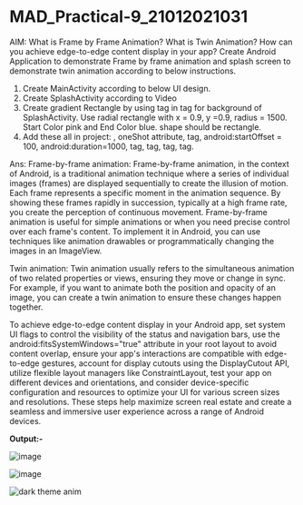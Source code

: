 # MAD_Practical-9_21012021031

AIM: What is Frame by Frame Animation? What is Twin Animation? How can you achieve edge-to-edge content display in your app? 
Create Android Application to demonstrate Frame by frame animation and splash screen to demonstrate twin animation according
to below instructions.

1. Create MainActivity according to below UI design.
2. Create SplashActivity according to Video
3. Create gradient Rectangle by using tag in tag for background of SplashActivity. Use radial rectangle with x = 0.9, y =0.9,
radius = 1500. Start Color pink and End Color blue. shape should be rectangle.
4. Add these all in project: , oneShot attribute, tag, android:startOffset = 100, android:duration=1000, tag, tag, tag, tag.


Ans: Frame-by-frame animation: Frame-by-frame animation, in the context of Android, is a traditional animation technique where
a series of individual images (frames) are displayed sequentially to create the illusion of motion. Each frame represents a 
specific moment in the animation sequence. By showing these frames rapidly in succession, typically at a high frame rate, you 
create the perception of continuous movement. Frame-by-frame animation is useful for simple animations or when you need precise 
control over each frame's content. To implement it in Android, you can use techniques like animation drawables or programmatically
changing the images in an ImageView.

Twin animation: Twin animation usually refers to the simultaneous animation of two related properties or views, ensuring they move
or change in sync. For example, if you want to animate both the position and opacity of an image, you can create a twin animation 
to ensure these changes happen together.

To achieve edge-to-edge content display in your Android app, set system UI flags to control the visibility of the status and
navigation bars, use the android:fitsSystemWindows="true" attribute in your root layout to avoid content overlap, ensure your 
app's interactions are compatible with edge-to-edge gestures, account for display cutouts using the DisplayCutout API, utilize 
flexible layout managers like ConstraintLayout, test your app on different devices and orientations, and consider device-specific
configuration and resources to optimize your UI for various screen sizes and resolutions. These steps help maximize screen real 
estate and create a seamless and immersive user experience across a range of Android devices.



<b>Output:-</b>



![image](https://github.com/Harshil-Ghadiya/MAD_Practical-9_21012021031/assets/122811629/dcd8c6aa-a39a-44e5-90ec-45a62309523a)





![image](https://github.com/Harshil-Ghadiya/MAD_Practical-9_21012021031/assets/122811629/50075ec4-0c42-42f2-a823-cfa6b25a0188)






![dark theme anim](https://github.com/Harshil-Ghadiya/MAD_Practical-9_21012021031/assets/122811629/4ac16148-90aa-44dc-9974-ea00bfa8b309)





  
